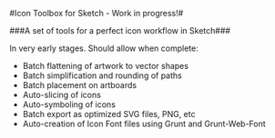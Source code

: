 
#Icon Toolbox for Sketch - Work in progress!#

###A set of tools for a perfect icon workflow in Sketch###

In very early stages. Should allow when complete:

- Batch flattening of artwork to vector shapes
- Batch simplification and rounding of paths
- Batch placement on artboards
- Auto-slicing of icons
- Auto-symboling of icons
- Batch export as optimized SVG files, PNG, etc
- Auto-creation of Icon Font files using Grunt and Grunt-Web-Font
